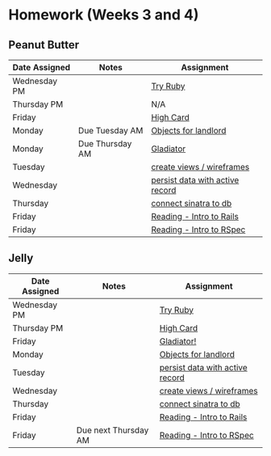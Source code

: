 # Homework (Weeks 3 and 4)

## Peanut Butter
| Date Assigned | Notes                          | Assignment |
|---------------|--------------------------------|------------|
| Wednesday PM  |                                | [Try Ruby](https://github.com/ga-dc/try-ruby) |
| Thursday PM   |                                | N/A |
| Friday        |                                | [High Card](https://github.com/ga-dc/high_card) |
| Monday        | Due Tuesday AM                 | [Objects for landlord](https://github.com/ga-dc/landlord-1) |
| Monday        | Due Thursday AM                | [Gladiator](https://github.com/ga-dc/gladiator) |
| Tuesday       |                                | [create views / wireframes](https://github.com/ga-dc/landlord-3) |
| Wednesday     |                                | [persist data with active record](https://github.com/ga-dc/landlord-2) |
| Thursday      |                                | [connect sinatra to db](https://github.com/ga-dc/landlord-4) |
| Friday        |                                | [Reading - Intro to Rails](https://github.com/ga-dc/rails_intro_hw)           |
| Friday        |                                | [Reading - Intro to RSpec](https://github.com/ga-dc/rspec_prerequisites)           |

## Jelly
| Date Assigned | Notes                          | Assignment |
|---------------|--------------------------------|------------|
| Wednesday PM  |                                | [Try Ruby](https://github.com/ga-dc/try-ruby) |
| Thursday PM   |                                | [High Card](https://github.com/ga-dc/high_card) |
| Friday        |                                | [Gladiator!](https://github.com/ga-dc/gladiator) |
| Monday        |                                | [Objects for landlord](https://github.com/ga-dc/landlord-1) |
| Tuesday       |                                | [persist data with active record](https://github.com/ga-dc/landlord-2) |
| Wednesday     |                                | [create views / wireframes](https://github.com/ga-dc/landlord-3) |
| Thursday      |                                | [connect sinatra to db](https://github.com/ga-dc/landlord-4) |
| Friday        |                                | [Reading - Intro to Rails](https://github.com/ga-dc/rails_intro_hw)           |
| Friday        | Due next Thursday AM           | [Reading - Intro to RSpec](https://github.com/ga-dc/rspec_prerequisites)           |
